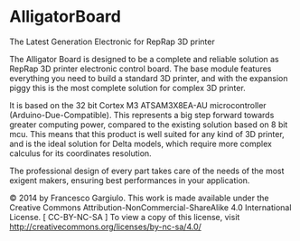 AlligatorBoard
==============

The Latest Generation Electronic for RepRap 3D printer

The Alligator Board is designed to be a complete and reliable solution as RepRap 3D printer 
electronic control board. The base module features everything you need to build a standard 3D printer, 
and with the expansion piggy this is the most complete solution for complex 3D printer.

It is based on the 32 bit Cortex M3 ATSAM3X8EA-AU microcontroller (Arduino-Due-Compatible). 
This represents a big step forward towards greater computing power, compared to the existing 
solution based on 8 bit mcu. This means that this product is well suited for any kind of 3D printer, 
and is the ideal solution for Delta models, which require more complex calculus 
for its coordinates resolution. 

The professional design of every part takes care of the needs of the most exigent makers, 
ensuring best performances in your application. 

© 2014 by Francesco Gargiulo. This work is made available under the Creative Commons 
Attribution-NonCommercial-ShareAlike 4.0 International License. [ CC-BY-NC-SA ]
To view a copy of this license, visit http://creativecommons.org/licenses/by-nc-sa/4.0/
